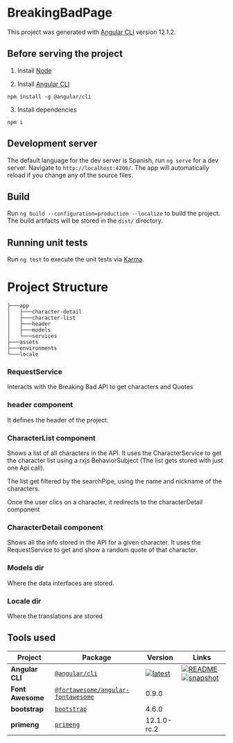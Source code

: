 # BreakingBadPage

This project was generated with [Angular CLI](https://github.com/angular/angular-cli) version 12.1.2.


## Before serving the project

1. Install [Node](https://nodejs.org/es/download/)

2. Install [Angular CLI](https://github.com/angular/angular-cli)
```
npm install -g @angular/cli
```

3. Install dependencies
```
npm i
```

## Development server

The default language for the dev server is Spanish, run `ng serve` for a dev server. Navigate to `http://localhost:4200/`. The app will automatically reload if you change any of the source files.

## Build

Run `ng build --configuration=production --localize` to build the project. The build artifacts will be stored in the `dist/` directory.

## Running unit tests

Run `ng test` to execute the unit tests via [Karma](https://karma-runner.github.io).

#

# Project Structure

```
├───app
│   ├───character-detail
│   ├───character-list
│   ├───header
│   ├───models
│   └───services
├───assets
├───environments
└───locale

```

### RequestService
Interacts with the Breaking Bad API to get characters and Quotes

### header component
It defines the header of the project. 

### CharacterList component
Shows a list of all characters in the API. It uses the CharacterService to get the character list using a rxjs BehaviorSubject (The list gets stored with just one Api call).

The list get filtered by the searchPipe, using the name and nickname of the characters.

Once the user clics on a character, it redirects to the characterDetail component

### CharacterDetail component
Shows all the info stored in the API for a given character. It uses the RequestService to get and show a random quote of that character. 

### Models dir
Where the data interfaces are stored.

### Locale dir
Where the translations are stored

## Tools used

| Project | Package | Version | Links |
|---|---|---|---|
**Angular CLI** | [`@angular/cli`](https://npmjs.com/package/@angular/cli) | [![latest](https://img.shields.io/npm/v/%40angular%2Fcli/latest.svg)](https://npmjs.com/package/@angular/cli) | [![README](https://img.shields.io/badge/README--green.svg)](/packages/angular/cli/README.md) [![snapshot](https://img.shields.io/badge/snapshot--blue.svg)](https://github.com/angular/cli-builds)
**Font Awesome** | [`@fortawesome/angular-fontawesome`](https://www.npmjs.com/package/@fortawesome/angular-fontawesome) | 0.9.0
**bootstrap** | [`bootstrap`](https://www.npmjs.com/package/bootstrap) | 4.6.0
**primeng** | [`primeng`](https://www.npmjs.com/package/primeng) | 12.1.0-rc.2

